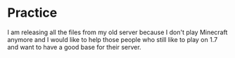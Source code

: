 # Practice
I am releasing all the files from my old server because I don't play Minecraft anymore and I would like to help those people who still like to play on 1.7 and want to have a good base for their server.
